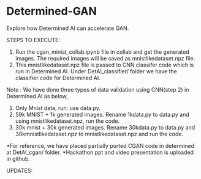 # Determined-GAN
Explore how Determined AI can accelerate GAN.


STEPS TO EXECUTE:

1. Run the cgan_minist_collab.ipynb file in collab and get the generated images. The required images will be saved as mnistlikedataset.npz file.
2. This mnistlikedataset.npz file is passed to CNN classifer code which is run in Determined AI. Under DetAI_classifier/ folder we have the classifier code for Determined AI. 

Note :
We have done three types of data validation using CNN(step 2) in Determined AI as below, 
1. Only Mnist data, run: use data.py. 
2. 59k MNIST + 1k generated images. Rename 1kdata.py to data.py and using mnistlikedataset.npz, run the code.
3. 30k mnist + 30k generated images. Rename 30kdata.py to data.py and 30kmnistlikedataset.npz to mnistlikedataset.npz and run the code.

*For reference, we have placed partially ported CGAN code in determined at DetAI_cgan/ folder.
*Hackathon ppt and video presentation is uploaded in github.


UPDATES:





